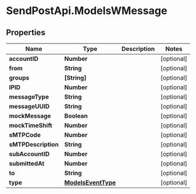 # SendPostApi.ModelsWMessage

## Properties
Name | Type | Description | Notes
------------ | ------------- | ------------- | -------------
**accountID** | **Number** |  | [optional] 
**from** | **String** |  | [optional] 
**groups** | **[String]** |  | [optional] 
**IPID** | **Number** |  | [optional] 
**messageType** | **String** |  | [optional] 
**messageUUID** | **String** |  | [optional] 
**mockMessage** | **Boolean** |  | [optional] 
**mockTimeShift** | **Number** |  | [optional] 
**sMTPCode** | **Number** |  | [optional] 
**sMTPDescription** | **String** |  | [optional] 
**subAccountID** | **Number** |  | [optional] 
**submittedAt** | **Number** |  | [optional] 
**to** | **String** |  | [optional] 
**type** | [**ModelsEventType**](ModelsEventType.md) |  | [optional] 


